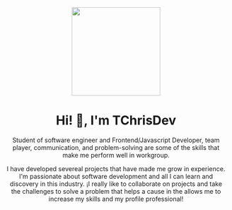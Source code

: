 <div id="container-principal" align="center">
  <img src="https://media.giphy.com/media/bGgsc5mWoryfgKBx1u/giphy.gif" width="200">
  <h1 align="center"> Hi! 👋, I'm TChrisDev</h1>
  <p>Student of software engineer and Frontend/Javascript Developer, team player, communication, and problem-solving are some of the skills   that make me perform well in workgroup.</p>
  
  <p>I have developed severeal projects that have made me grow in experience. I'm passionate about  software development and all I can        learn and discovery in this industry. ¡I really like to collaborate on projects and take the challenges to solve a problem that helps a   cause in the allows me to increase my skills and my profile professional!</p>
</div>
